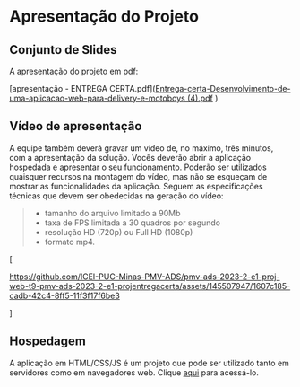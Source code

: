 # Apresentação do Projeto

## Conjunto de Slides

A apresentação do projeto em pdf:


[apresentação - ENTREGA CERTA.pdf]([Entrega-certa-Desenvolvimento-de-uma-aplicacao-web-para-delivery-e-motoboys (4).pdf](https://github.com/ICEI-PUC-Minas-PMV-ADS/pmv-ads-2023-2-e1-proj-web-t9-pmv-ads-2023-2-e1-projentregacerta/files/13629381/Entrega-certa-Desenvolvimento-de-uma-aplicacao-web-para-delivery-e-motoboys.4.pdf)
)



## Vídeo de apresentação

A equipe também deverá gravar um vídeo de, no máximo, três minutos, com a apresentação da solução. Vocês deverão abrir a aplicação hospedada e apresentar o seu funcionamento.  Poderão ser utilizados quaisquer recursos na montagem do vídeo, mas não se esqueçam de mostrar as funcionalidades da aplicação. Seguem as especificações técnicas que devem ser obedecidas na geração do vídeo:

> - tamanho do arquivo limitado a 90Mb
> - taxa de FPS limitada a 30 quadros por segundo
> - resolução HD (720p) ou Full HD (1080p)
> - formato mp4.

[



https://github.com/ICEI-PUC-Minas-PMV-ADS/pmv-ads-2023-2-e1-proj-web-t9-pmv-ads-2023-2-e1-projentregacerta/assets/145507947/1607c185-cadb-42c4-8ff5-11f3f17f6be3


]

## Hospedagem

A aplicação em HTML/CSS/JS é um projeto que pode ser utilizado tanto em servidores como em navegadores web. Clique <a href="https://6563721a19313908b0a745db--silver-belekoy-55d34e.netlify.app/"> aqui</a> para acessá-lo.

